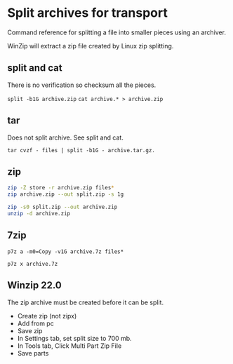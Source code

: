 # Split archives for transport

Command reference for splitting a file into smaller pieces using an archiver.

WinZip will extract a zip file created by Linux zip splitting.

## split and cat

There is no verification so checksum all the pieces.

`split -b1G archive.zip`
`cat archive.* > archive.zip`

## tar

Does not split archive. See split and cat.

`tar cvzf - files | split -b1G - archive.tar.gz.`

## zip

```bash
zip -Z store -r archive.zip files*
zip archive.zip --out split.zip -s 1g
```

```bash
zip -s0 split.zip --out archive.zip
unzip -d archive.zip
```

## 7zip

`p7z a -m0=Copy -v1G archive.7z files*`

`p7z x archive.7z`

## Winzip 22.0

The zip archive must be created before it can be split.

* Create zip (not zipx)
* Add from pc
* Save zip 
* In Settings tab, set split size to 700 mb.
* In Tools tab, Click Multi Part Zip File
* Save parts
